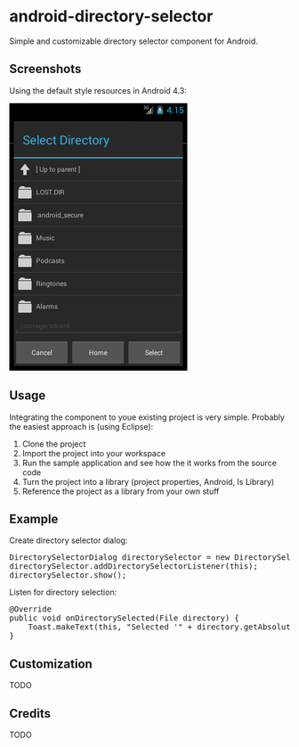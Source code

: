 android-directory-selector
==========================

Simple and customizable directory selector component for Android.

Screenshots
-----------

Using the default style resources in Android 4.3:

![ScreenShot](/screenshots/ss-1.png)

Usage
-----

Integrating the component to youe existing project is very simple. Probably the easiest approach is (using Eclipse):

1. Clone the project
2. Import the project into your workspace
3. Run the sample application and see how the it works from the source code
4. Turn the project into a library (project properties, Android, Is Library)
5. Reference the project as a library from your own stuff

Example
-------

Create directory selector dialog:

<pre>
DirectorySelectorDialog directorySelector = new DirectorySelectorDialog(this, Environment.getExternalStorageDirectory());
directorySelector.addDirectorySelectorListener(this);
directorySelector.show();	
</pre>

Listen for directory selection:

<pre>
@Override
public void onDirectorySelected(File directory) {
	Toast.makeText(this, "Selected '" + directory.getAbsolutePath() + "'", Toast.LENGTH_SHORT).show();
}	
</pre>

Customization
-------------

TODO

Credits
-------

TODO